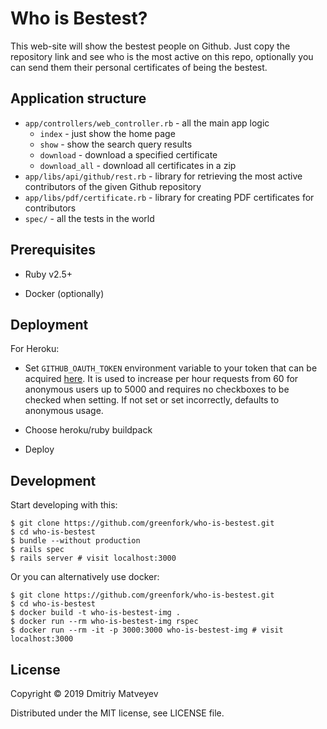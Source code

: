 # Who is Bestest?

This web-site will show the bestest people on Github. Just copy the
repository link and see who is the most active on this repo, optionally
you can send them their personal certificates of being the bestest.

## Application structure

* `app/controllers/web_controller.rb` - all the main app logic
  - `index` - just show the home page
  - `show` - show the search query results
  - `download` - download a specified certificate
  - `download_all` - download all certificates in a zip
* `app/libs/api/github/rest.rb` - library for retrieving the most active contributors
  of the given Github repository
* `app/libs/pdf/certificate.rb` - library for creating PDF certificates for contributors
* `spec/` - all the tests in the world

## Prerequisites

* Ruby v2.5+

* Docker (optionally)

## Deployment
For Heroku:

* Set `GITHUB_OAUTH_TOKEN` environment variable to your token that can
  be acquired [here][1]. It is used to increase per hour requests from
  60 for anonymous users up to 5000 and requires no checkboxes to be
  checked when setting. If not set or set incorrectly, defaults to
  anonymous usage.

* Choose heroku/ruby buildpack

* Deploy

[1]: https://github.com/settings/tokens

## Development
Start developing with this:

``` shell
$ git clone https://github.com/greenfork/who-is-bestest.git
$ cd who-is-bestest
$ bundle --without production
$ rails spec
$ rails server # visit localhost:3000
```

Or you can alternatively use docker:

``` shell
$ git clone https://github.com/greenfork/who-is-bestest.git
$ cd who-is-bestest
$ docker build -t who-is-bestest-img .
$ docker run --rm who-is-bestest-img rspec
$ docker run --rm -it -p 3000:3000 who-is-bestest-img # visit localhost:3000
```

## License

Copyright © 2019 Dmitriy Matveyev

Distributed under the MIT license, see LICENSE file.
